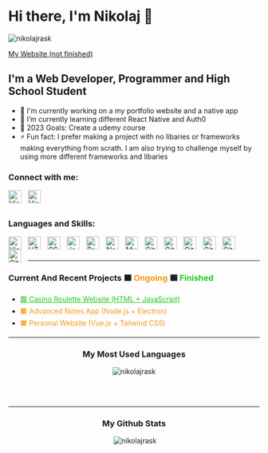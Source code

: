  <h1>Hi there, I'm Nikolaj 👋 </h1>

<p align="left"> <img src="https://komarev.com/ghpvc/?username=nikolajrask&label=Profile%20views&color=0e75b6&style=flat" alt="nikolajrask" /> </p>
<a href="https://www.nikolajrask.com">My Website (not finished)</a>


## I'm a Web Developer, Programmer and High School Student

- 🔭 I'm currently working on a my portfolio website and a native app
- 🌱 I’m currently learning different React Native and Auth0
- 🥅 2023 Goals: Create a udemy course 
- ⚡ Fun fact: I prefer making a project with no libaries or frameworks making everything from scrath. I am also trying to challenge myself by using more different frameworks and libaries


### Connect with me:
<a href="https://mail.google.com/mail/u/1/#inbox?compose=GTvVlcSHvbQzfbjHqSfWktXxCSsGTzQbFJDQBjTzXZvGZnDBSwXdzwchSRkgMGDnNkjZvbxzLhpss"><img align="left" alt="Visual Studio Code" width="26px" src="https://static-00.iconduck.com/assets.00/gmail-icon-256x256-g32f2css.png" style="padding-right:10px;" /></a>
<a href="https://www.messenger.com/t/100036477218540/"><img align="left" alt="Visual Studio Code" width="26px" src="https://upload.wikimedia.org/wikipedia/commons/thumb/b/be/Facebook_Messenger_logo_2020.svg/640px-Facebook_Messenger_logo_2020.svg.png" style="padding-right:10px;" /></a>
</br></br>


### Languages and Skills:

<img align="left" alt="Visual Studio Code" width="26px" src="https://cdn.jsdelivr.net/gh/devicons/devicon/icons/vscode/vscode-original.svg" style="padding-right:10px;" />
<img align="left" alt="HTML5" width="26px" src="https://cdn.jsdelivr.net/gh/devicons/devicon/icons/html5/html5-original.svg" style="padding-right:10px;" />
<img align="left" alt="CSS3" width="26px" src="https://cdn.jsdelivr.net/gh/devicons/devicon/icons/css3/css3-original.svg" style="padding-right:10px;" />
<img align="left" alt="JavaScript" width="26px" src="https://cdn.jsdelivr.net/gh/devicons/devicon/icons/javascript/javascript-original.svg" style="padding-right:10px;" />
<img align="left" alt="React" width="26px" src="https://cdn.jsdelivr.net/gh/devicons/devicon/icons/react/react-original.svg" style="padding-right:10px;" />
<img align="left" alt="Node.js" width="26px" src="https://cdn.jsdelivr.net/gh/devicons/devicon/icons/nodejs/nodejs-original.svg" style="padding-right:10px;" />
<img align="left" alt="MySQL" width="26px" src="https://cdn.jsdelivr.net/gh/devicons/devicon/icons/mysql/mysql-original.svg" style="padding-right:10px;" />
<img align="left" alt="Git" width="26px" src="https://cdn.jsdelivr.net/gh/devicons/devicon/icons/git/git-original.svg" style="padding-right:10px;" />
<img align="left" alt="GitHub" width="26px" src="https://user-images.githubusercontent.com/3369400/139447912-e0f43f33-6d9f-45f8-be46-2df5bbc91289.png" style="padding-right:10px;" />
<img align="left" alt="GitHub" width="26px" src="https://user-images.githubusercontent.com/3369400/139448065-39a229ba-4b06-434b-bc67-616e2ed80c8f.png" style="padding-right:10px;" />
<img align="left" alt="GitHub" width="26px" src="https://cdn-icons-png.flaticon.com/512/919/919830.png" style="padding-right:10px;" />
<img align="left" alt="GitHub" width="26px" src="https://static-00.iconduck.com/assets.00/c-sharp-c-icon-456x512-9sej0lrz.png" style="padding-right:10px;" />
<img align="left" alt="GitHub" width="26px" src="https://cdn.iconscout.com/icon/free/png-256/free-python-3521655-2945099.png" style="padding-right:10px;" />
<br />
<br />

---

### Current And Recent Projects 🟧 <a style="color: #f79616;text-decoration:none;">Ongoing<a> 🟩 <a style="color: #24c71c;text-decoration:none;">Finished</a> 
* <a style="color: #24c71c" href="https://nikolajraskcasino.netlify.app/games/roulette.html">🟩 Casino Roulette Website (HTML + JavaScript)</a>
* <a style="color: #f79616">🟧 Advanced Notes App (Node.js + Electron)</a>
* <a style="color: #f79616">🟧 Personal Website (Vue.js + Tailwind CSS)</a>
  
---
  
<h3 align="center">My Most Used Languages</h3>
  
  
<p align="center"><img  src="https://github-readme-stats.vercel.app/api/top-langs?username=nikolajrask&show_icons=true&locale=en&layout=compact" alt="nikolajrask" /></p>
<br>
  <br>

---
  
<h3 align="center">My Github Stats</h3>

<p align="center">&nbsp;<img src="https://github-readme-stats.vercel.app/api?username=nikolajrask&show_icons=true&locale=en" alt="nikolajrask" /></p>
